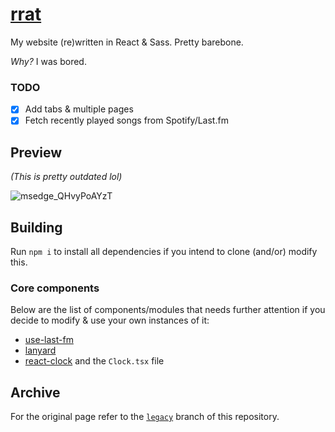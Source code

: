 # [rrat](https://kyrie25.me)

My website (re)written in React & Sass. Pretty barebone.

_Why?_ I was bored.

### TODO

- [x] Add tabs & multiple pages
- [x] Fetch recently played songs from Spotify/Last.fm

## Preview

_(This is pretty outdated lol)_

![msedge_QHvyPoAYzT](https://user-images.githubusercontent.com/77577746/168268228-dbb8fb2f-f280-4936-8d1d-a19e893ba9cb.gif)

## Building

Run `npm i` to install all dependencies if you intend to clone (and/or) modify this.

### Core components

Below are the list of components/modules that needs further attention if you decide to modify & use your own instances of it:

- [use-last-fm](https://github.com/alii/use-last-fm)
- [lanyard](https://github.com/Phineas/lanyard)
- [react-clock](https://github.com/wojtekmaj/react-clock) and the `Clock.tsx` file

## Archive

For the original page refer to the [`legacy`](https://github.com/kyrie25/portfolio/tree/legacy) branch of this repository.
